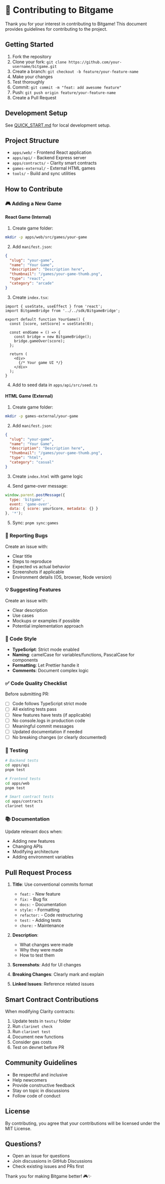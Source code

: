 # 🤝 Contributing to Bitgame

Thank you for your interest in contributing to Bitgame! This document provides guidelines for contributing to the project.

## Getting Started

1. Fork the repository
2. Clone your fork: `git clone https://github.com/your-username/bitgame.git`
3. Create a branch: `git checkout -b feature/your-feature-name`
4. Make your changes
5. Test thoroughly
6. Commit: `git commit -m "feat: add awesome feature"`
7. Push: `git push origin feature/your-feature-name`
8. Create a Pull Request

## Development Setup

See [QUICK_START.md](./QUICK_START.md) for local development setup.

## Project Structure

- `apps/web/` - Frontend React application
- `apps/api/` - Backend Express server
- `apps/contracts/` - Clarity smart contracts
- `games-external/` - External HTML games
- `tools/` - Build and sync utilities

## How to Contribute

### 🎮 Adding a New Game

#### React Game (Internal)

1. Create game folder:
```bash
mkdir -p apps/web/src/games/your-game
```

2. Add `manifest.json`:
```json
{
  "slug": "your-game",
  "name": "Your Game",
  "description": "Description here",
  "thumbnail": "/games/your-game-thumb.png",
  "type": "react",
  "category": "arcade"
}
```

3. Create `index.tsx`:
```tsx
import { useState, useEffect } from 'react';
import BitgameBridge from '../../sdk/BitgameBridge';

export default function YourGame() {
  const [score, setScore] = useState(0);

  const endGame = () => {
    const bridge = new BitgameBridge();
    bridge.gameOver(score);
  };

  return (
    <div>
      {/* Your game UI */}
    </div>
  );
}
```

4. Add to seed data in `apps/api/src/seed.ts`

#### HTML Game (External)

1. Create game folder:
```bash
mkdir -p games-external/your-game
```

2. Add `manifest.json`:
```json
{
  "slug": "your-game",
  "name": "Your Game",
  "description": "Description here",
  "thumbnail": "/games/your-game-thumb.png",
  "type": "html",
  "category": "casual"
}
```

3. Create `index.html` with game logic

4. Send game-over message:
```javascript
window.parent.postMessage({
  type: 'bitgame',
  event: 'game-over',
  data: { score: yourScore, metadata: {} }
}, '*');
```

5. Sync: `pnpm sync:games`

### 🐛 Reporting Bugs

Create an issue with:
- Clear title
- Steps to reproduce
- Expected vs actual behavior
- Screenshots if applicable
- Environment details (OS, browser, Node version)

### 💡 Suggesting Features

Create an issue with:
- Clear description
- Use cases
- Mockups or examples if possible
- Potential implementation approach

### 📝 Code Style

- **TypeScript**: Strict mode enabled
- **Naming**: camelCase for variables/functions, PascalCase for components
- **Formatting**: Let Prettier handle it
- **Comments**: Document complex logic

### ✅ Code Quality Checklist

Before submitting PR:

- [ ] Code follows TypeScript strict mode
- [ ] All existing tests pass
- [ ] New features have tests (if applicable)
- [ ] No console.logs in production code
- [ ] Meaningful commit messages
- [ ] Updated documentation if needed
- [ ] No breaking changes (or clearly documented)

### 🧪 Testing

```bash
# Backend tests
cd apps/api
pnpm test

# Frontend tests
cd apps/web
pnpm test

# Smart contract tests
cd apps/contracts
clarinet test
```

### 📚 Documentation

Update relevant docs when:
- Adding new features
- Changing APIs
- Modifying architecture
- Adding environment variables

## Pull Request Process

1. **Title**: Use conventional commits format
   - `feat:` - New feature
   - `fix:` - Bug fix
   - `docs:` - Documentation
   - `style:` - Formatting
   - `refactor:` - Code restructuring
   - `test:` - Adding tests
   - `chore:` - Maintenance

2. **Description**: 
   - What changes were made
   - Why they were made
   - How to test them

3. **Screenshots**: Add for UI changes

4. **Breaking Changes**: Clearly mark and explain

5. **Linked Issues**: Reference related issues

## Smart Contract Contributions

When modifying Clarity contracts:

1. Update tests in `tests/` folder
2. Run `clarinet check`
3. Run `clarinet test`
4. Document new functions
5. Consider gas costs
6. Test on devnet before PR

## Community Guidelines

- Be respectful and inclusive
- Help newcomers
- Provide constructive feedback
- Stay on topic in discussions
- Follow code of conduct

## License

By contributing, you agree that your contributions will be licensed under the MIT License.

## Questions?

- Open an issue for questions
- Join discussions in GitHub Discussions
- Check existing issues and PRs first

Thank you for making Bitgame better! 🎮✨




